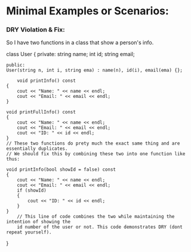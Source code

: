 # Minimal Examples or Scenarios:

### DRY Violation & Fix:

So I have two functions in a class that show a person's info.

class User
{
    private:
    string name;
    int id;
    string email;

    public:
    User(string n, int i, string ema) : name(n), id(i), email(ema) {};

        void printInfo() const
    {
        cout << "Name: " << name << endl;
        cout << "Email: " << email << endl;
    }

    void printFullInfo() const
    {
        cout << "Name: " << name << endl;
        cout << "Email: " << email << endl;
        cout << "ID: " << id << endl;
    }
    // These two functions do prety much the exact same thing and are essentially duplicates.
    // We should fix this by combining these two into one function like thus:

    void printInfo(bool showId = false) const
    {
        cout << "Name: " << name << endl;
        cout << "Email: " << email << endl;
        if (showId)
        {
            cout << "ID: " << id << endl;
        }
    }
        // This line of code combines the two while maintaining the intention of showing the
        id number of the user or not. This code demonstrates DRY (dont repeat yourself).
}


